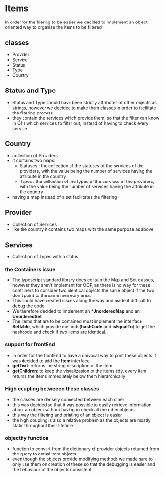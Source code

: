 # Items

In order for the filering to be easier we decided to implement an object oriented way to organise the items to be filtered

## classes

- Provider
- Service
- Status
- Type
- Country

## Status and Type

- Status and Type should have been strictly attributes of other objects as strings, however we decided to make them classes in order to facilitate the filtering process.
- they contain the services which provide them, so that the filter can know in O(1) which services to filter out, instead of having to check every service

## Country

- collection of Providers
- it contains two maps:
  - Statuses : the collection of the statuses of the services of the providers, with the value being the number of services having the attribute in the country
  - Types : the collection of the types of the services of the providers, with the value being the number of services having the attribute in the country
- having a map instead of a set facilitates the filtering

## Provider

- Collection of Services
- like the country it contains two maps with the same purpose as above

## Services

- Collection of Types with a status

### the Containers issue

- The typescript standard library does contain the Map and Set classes, however they aren't implement for OOP, as there is no way for these containers to consider two identical objects the same object if the two don't point to the same memeory area.
- This could have created issues along the way and made it difficult to debug the code
- We therefore decided to implement an ***UnorderedMap** and an **UnorderedSet**
- The items that are to be contained must implement the interface **Settable**, which provide methods(**hashCode** and **isEqualTo**) to get the hashcode and check if two items are identical.

### support for frontEnd

- in order for the frontEnd to have a univocal way to print these objects it was decided to add the **Item** interface
- **getText**: returns the string description of the item
- **getChildren**: to keep the visualizasion of the items tidy, every item returns the items immediately below them hierarchically

### High coupling betweeen these classes

- the classes are densely connected between each other
- this was decided so that it was possible to easily retrieve information about an object without having to check all the other objects
- this way the filtering and printing of an object is easier
- the high coupling is also a relative problem as the objects are mostly static throughout their lifetime

### objectify function

- function to convert from the dictionary of provider objects returned from the query to actual item objects
- even though the objects provide modifying methods we made sure to only use them on creation of these so that the debugging is easier and the behaviour of the objects consistent.
